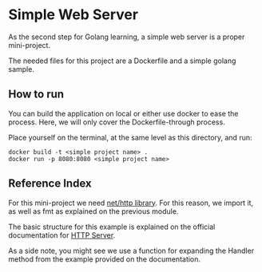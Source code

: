# Simple Web Server
As the second step for Golang learning, a simple web server is a proper mini-project.

The needed files for this project are a Dockerfile and a simple golang sample.

## How to run
You can build the application on local or either use docker to ease the process. Here, we will only cover the Dockerfile-through process.

Place yourself on the terminal, at the same level as this directory, and run:
```
docker build -t <simple project name> .
docker run -p 8080:8080 <simple project name>
```

## Reference Index

For this mini-project we need [net/http library](https://pkg.go.dev/net/http). For this reason, we import it, as well as fmt as explained on the previous module.

The basic structure for this example is explained on the official documentation for [HTTP Server](https://pkg.go.dev/net/http#hdr-Servers).

As a side note, you might see we use a function for expanding the Handler method from the example provided on the documentation.
